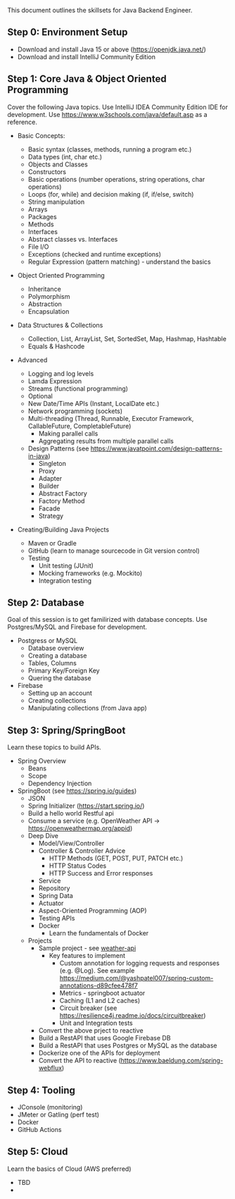This document outlines the skillsets for Java Backend Engineer.

## Step 0: Environment Setup
- Download and install Java 15 or above (https://openjdk.java.net/)
- Download and install IntelliJ Community Edition

## Step 1: Core Java & Object Oriented Programming
Cover the following Java topics.  Use IntelliJ IDEA Community Edition IDE for development.  Use https://www.w3schools.com/java/default.asp as a reference.
+ Basic Concepts:
  + Basic syntax (classes, methods, running a program etc.)
  + Data types (int, char etc.) 
  + Objects and Classes
  + Constructors
  + Basic operations (number operations, string operations, char operations)
  + Loops (for, while) and decision making (if, if/else, switch)
  + String manipulation
  + Arrays
  + Packages
  + Methods
  + Interfaces
  + Abstract classes vs. Interfaces
  + File I/O
  + Exceptions (checked and runtime exceptions)
  + Regular Expression (pattern matching) - understand the basics
+ Object Oriented Programming
  + Inheritance
  + Polymorphism
  + Abstraction
  + Encapsulation
+ Data Structures & Collections
  + Collection, List, ArrayList, Set, SortedSet, Map, Hashmap, Hashtable
  + Equals & Hashcode
+ Advanced
  + Logging and log levels
  + Lamda Expression
  + Streams (functional programming)
  + Optional
  + New Date/Time APIs (Instant, LocalDate etc.)
  + Network programming (sockets)
  + Multi-threading (Thread, Runnable, Executor Framework, CallableFuture, CompletableFuture)
    + Making parallel calls
    + Aggregating results from multiple parallel calls
  + Design Patterns (see https://www.javatpoint.com/design-patterns-in-java)
    + Singleton
    + Proxy
    + Adapter
    + Builder
    + Abstract Factory
    + Factory Method
    + Facade
    + Strategy

+ Creating/Building Java Projects
  + Maven or Gradle
  + GitHub (learn to manage sourcecode in Git version control)
  + Testing
    + Unit testing (JUnit)
    + Mocking frameworks (e.g. Mockito)
    + Integration testing

## Step 2: Database
Goal of this session is to get familirized with database concepts.  Use Postgres/MySQL and Firebase for development.
+ Postgress or MySQL
  + Database overview
  + Creating a database
  + Tables, Columns
  + Primary Key/Foreign Key
  + Quering the database
+ Firebase
  + Setting up an account
  + Creating collections
  + Manipulating collections (from Java app)
  
## Step 3: Spring/SpringBoot
Learn these topics to build APIs.  
+ Spring Overview  
  + Beans
  + Scope
  + Dependency Injection
+ SpringBoot (see https://spring.io/guides)
  + JSON
  + Spring Initializer (https://start.spring.io/)
  + Build a hello world Restful api
  + Consume a service (e.g. OpenWeather API -> https://openweathermap.org/appid)
  + Deep Dive
    + Model/View/Controller
    + Controller & Controller Advice
      + HTTP Methods (GET, POST, PUT, PATCH etc.)
      + HTTP Status Codes
      + HTTP Success and Error responses   
    + Service
    + Repository
    + Spring Data
    + Actuator
    + Aspect-Oriented Programming (AOP)
    + Testing APIs
    + Docker
      + Learn the fundamentals of Docker
  + Projects
    + Sample project - see [weather-api](https://github.com/joshknair/weather-api)
      +  Key features to implement
         + Custom annotation for logging requests and responses (e.g.  @Log).  See example https://medium.com/@yashpatel007/spring-custom-annotations-d89cfee478f7
         + Metrics - springboot actuator
         + Caching (L1 and L2 caches)
         + Circuit breaker (see https://resilience4j.readme.io/docs/circuitbreaker)
         + Unit and Integration tests
    + Convert the above prject to reactive
    + Build a RestAPI that uses Google Firebase DB
    + Build a RestAPI that uses Postgres or MySQL as the database
    + Dockerize one of the APIs for deployment
    + Convert the API to reactive (https://www.baeldung.com/spring-webflux)

## Step 4: Tooling
+ JConsole (monitoring)
+ JMeter or Gatling (perf test)
+ Docker
+ GitHub Actions
## Step 5: Cloud
Learn the basics of Cloud (AWS preferred)
- TBD
- 
